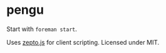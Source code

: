 pengu
=====

Start with `foreman start`.

Uses [zepto.js](http://zeptojs.com) for client scripting. Licensed under MIT.